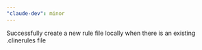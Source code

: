 ```yaml
---
"claude-dev": minor
---
```


Successfully create a new rule file locally when there is an existing .clinerules file

